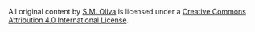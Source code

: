 All original content by [S.M. Oliva](https://skipoliva.com) is licensed under a [Creative Commons Attribution 4.0 International License](https://web-beta.archive.org/web/20161008184447/http://creativecommons.org/licenses/by/4.0/).
